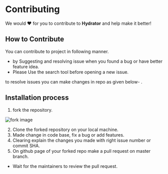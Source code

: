   
# Contributing

We would ❤️ for you to contribute to **Hydrator** and help make it better!  
## How to Contribute
You can contribute to project in following manner.
* by Suggesting and resolving issue when you found a bug or have better feature idea.
 * Please Use the search tool before opening a new issue.
 
 to resolve issues you can make changes in repo as given below-
 .
 ## Installation process
1. fork the repository.

![fork image](https://help.github.com/assets/images/help/repository/fork_button.jpg)

2. Clone the forked repository on your local machine.
3. Made change in code base, fix a bug or add features.
4. Clearing explain the changes you made with right issue number or commit SHA.
5. On github page of your forked repo make a pull request on master branch.

- Wait for the maintainers to review the pull request.
